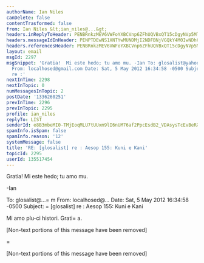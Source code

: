```yaml
---
authorName: Ian Niles
canDelete: false
contentTrasformed: false
from: Ian Niles &lt;ian_niles@...&gt;
headers.inReplyToHeader: PENBRnkzMEV6VWFoYXBCVnp6ZFhUQVBxQT15cDgyNVp5Ml9LWG5PQlFIQnF6RXRKUlZoQUBtYWlsLmdtYWlsLmNvbT4=
headers.messageIdInHeader: PENPTDEwNS1XNTYwMUNDMjI2NDFBNjVGQkY4M0IwNDhCMkQwQHBoeC5nYmw+
headers.referencesHeader: PENBRnkzMEV6VWFoYXBCVnp6ZFhUQVBxQT15cDgyNVp5Ml9LWG5PQlFIQnF6RXRKUlZoQUBtYWlsLmdtYWlsLmNvbT4=
layout: email
msgId: 2297
msgSnippet: 'Gratia!  Mi este hedo; tu amo mu. -Ian To: glosalist@yahoogroups.com
  From: localhosed@gmail.com Date: Sat, 5 May 2012 16:34:58 -0500 Subject: [glosalist]
  re :'
nextInTime: 2298
nextInTopic: 0
numMessagesInTopic: 2
postDate: '1336260251'
prevInTime: 2296
prevInTopic: 2295
profile: ian_niles
replyTo: LIST
senderId: e8B3mbeMI0-TMjEoqMLU7tUUxm9lI6nUM76af2PpcEsdB2_VDAsysTcEvBeRXAXCZ7UQlKVtYwmhX18XwRnpksSOGgHVdzCk
spamInfo.isSpam: false
spamInfo.reason: '12'
systemMessage: false
title: 'RE: [glosalist] re : Aesop 155: Kuni e Kani'
topicId: 2295
userId: 135517454
---
```



Gratia!  Mi este hedo; tu amo mu.
 
-Ian
 



To: glosalist@...=
m
From: localhosed@...
Date: Sat, 5 May 2012 16:34:58 -0500
Subject: =
[glosalist] re : Aesop 155: Kuni e Kani

  



Mi amo plu-ci histori. Grati=
a.

[Non-text portions of this message have been removed]




 		 	   		  
=

[Non-text portions of this message have been removed]


